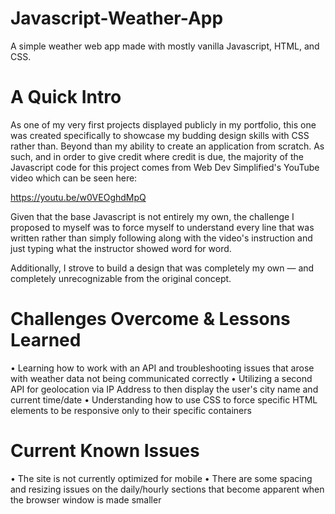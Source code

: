 # Javascript-Weather-App
A simple weather web app made with mostly vanilla Javascript, HTML, and CSS. 

# A Quick Intro

As one of my very first projects displayed publicly in my portfolio, this one was created specifically to showcase my budding design skills with CSS rather than. Beyond
than my ability to create an application from scratch. As such, and in order to give credit where credit is due, the majority of the Javascript code for this project comes from
Web Dev Simplified's YouTube video which can be seen here:

https://youtu.be/w0VEOghdMpQ

Given that the base Javascript is not entirely my own, the challenge I proposed to myself was to force myself to understand every line that was written rather than simply
following along with the video's instruction and just typing what the instructor showed word for word. 

Additionally, I strove to build a design that was completely my own — and completely unrecognizable from the original concept. 

# Challenges Overcome & Lessons Learned

• Learning how to work with an API and troubleshooting issues that arose with weather data not being communicated correctly
• Utilizing a second API for geolocation via IP Address to then display the user's city name and current time/date
• Understanding how to use CSS to force specific HTML elements to be responsive only to their specific containers

# Current Known Issues

• The site is not currently optimized for mobile
• There are some spacing and resizing issues on the daily/hourly sections that become apparent when the browser window is made smaller
